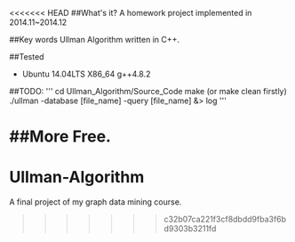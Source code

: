 <<<<<<< HEAD
##What's it?
A homework project implemented in 2014.11~2014.12

##Key words
Ullman Algorithm written in C++. 

##Tested
- Ubuntu 14.04LTS X86_64 g++4.8.2

##TODO:
'''
cd Ullman_Algorithm/Source_Code
make (or make clean firstly)
./ullman -database [file_name] -query [file_name] &> log
'''

##More
Free.
=======
# Ullman-Algorithm
A final project  of my graph data mining course.
>>>>>>> c32b07ca221f3cf8dbdd9fba3f6bd9303b3211fd

